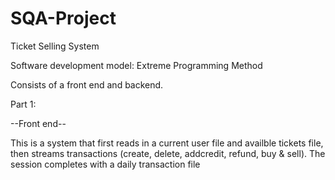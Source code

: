 # SQA-Project

Ticket Selling System

Software development model: Extreme Programming Method

Consists of a front end and backend. 

Part 1:

--Front end--

This is a system that first reads in a current user file and availble tickets file, then streams transactions (create, delete, addcredit, refund, buy & sell).
The session completes with a daily transaction file 
